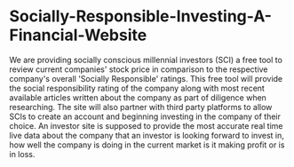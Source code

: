 # Socially-Responsible-Investing-A-Financial-Website
We are providing socially conscious millennial investors (SCI) a free tool to review current companies' stock price in comparison to the respective company's overall 'Socially Responsible' ratings.  This free tool will provide the social responsibility rating of the company along with most recent available articles written about the company as part of diligence when researching.  The site will also partner with third party platforms to allow SCIs to create an account and beginning investing in the company of their choice. An investor site is supposed to provide the most accurate real time live data about the company that an investor is looking forward to invest in, how well the company is doing in the current market is it making profit or is in loss.
